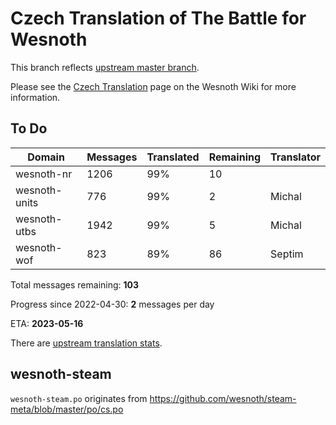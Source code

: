 # Czech Translation of The Battle for Wesnoth

This branch reflects [upstream master branch](https://github.com/wesnoth/wesnoth/tree/master).

Please see the [Czech Translation](https://wiki.wesnoth.org/CzechTranslation) page on the Wesnoth Wiki for more information.

## To Do

Domain | Messages | Translated | Remaining | Translator
------ | -------- | ---------- | --------- | ----------
wesnoth-nr | 1206 | 99% | 10 |
wesnoth-units | 776 | 99% | 2 | Michal
wesnoth-utbs | 1942 | 99% | 5 | Michal
wesnoth-wof | 823 | 89% | 86 | Septim

Total messages remaining: **103**

Progress since 2022-04-30: **2** messages per day

ETA: **2023-05-16**

There are [upstream translation stats](https://www.wesnoth.org/gettext/?view=langs&version=master&lang=cs).

## wesnoth-steam
`wesnoth-steam.po` originates from https://github.com/wesnoth/steam-meta/blob/master/po/cs.po

